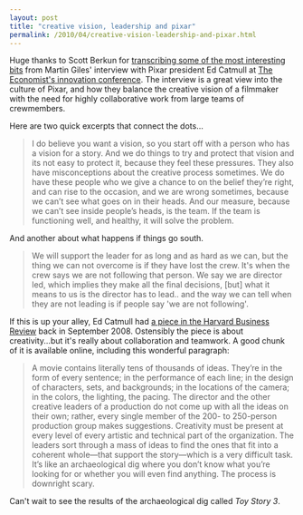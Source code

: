 ```yaml
---
layout: post
title: "creative vision, leadership and pixar"
permalink: /2010/04/creative-vision-leadership-and-pixar.html
---
```


<p>Huge thanks to Scott Berkun for <a href="http://www.scottberkun.com/blog/2010/inside-pixars-leadership/">transcribing some of the most interesting bits</a> from Martin Giles' interview with Pixar president Ed Catmull at <a href="http://ideas.economist.com/">The Economist's innovation conference</a>. The interview is a great view into the culture of Pixar, and how they balance the creative vision of a filmmaker with the need for highly collaborative work from large teams of crewmembers.</p>

<p>Here are two quick excerpts that connect the dots...</p>

<blockquote>
  <p>I do believe you want a vision, so you start off with a person who has a vision for a story. And we do things to try and protect that vision and its not easy to protect it, because they feel these pressures. They also have misconceptions about the creative process sometimes. We do have these people who we give a chance to on the belief they’re right, and can rise to the occasion, and we are wrong sometimes, because we can’t see what goes on in their heads. And our measure, because we can’t see inside people’s heads, is the team. If the team is functioning well, and healthy, it will solve the problem.</p>
</blockquote>

<p>And another about what happens if things go south.</p>

<blockquote>
  <p>We will support the leader for as long and as hard as we can, but the thing we can not overcome is if they have lost the crew. It's when the crew says we are not following that person. We say we are director led, which implies they make all the final decisions, [but] what it means to us is the director has to lead.. and the way we can tell when they are not leading is if people say 'we are not following'.</p>
</blockquote>

<p>If this is up your alley, Ed Catmull had <a href="http://hbr.org/2008/09/how-pixar-fosters-collective-creativity/ar/1">a piece in the Harvard Business Review</a> back in September 2008. Ostensibly the piece is about creativity...but it's really about collaboration and teamwork. A good chunk of it is available online, including this wonderful paragraph:</p>

<blockquote>
  <p>A movie contains literally tens of thousands of ideas. They’re in the form of every sentence; in the performance of each line; in the design of characters, sets, and backgrounds; in the locations of the camera; in the colors, the lighting, the pacing. The director and the other creative leaders of a production do not come up with all the ideas on their own; rather, every single member of the 200- to 250-person production group makes suggestions. Creativity must be present at every level of every artistic and technical part of the organization. The leaders sort through a mass of ideas to find the ones that fit into a coherent whole—that support the story—which is a very difficult task. It’s like an archaeological dig where you don’t know what you’re looking for or whether you will even find anything. The process is downright scary.</p>
</blockquote>

<p>Can't wait to see the results of the archaeological dig called <em>Toy Story 3</em>.</p>



